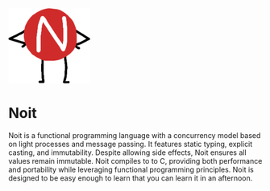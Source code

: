 <img src="Graphical Assets/Noit.png" height=150px>

# Noit
Noit is a functional programming language with a concurrency model based on light processes and message passing. It features static typing, explicit casting, and immutability. Despite allowing side effects, Noit ensures all values remain immutable. Noit compiles to to C, providing both performance and portability while leveraging functional programming principles. Noit is designed to be easy enough to learn that you can learn it in an afternoon.
